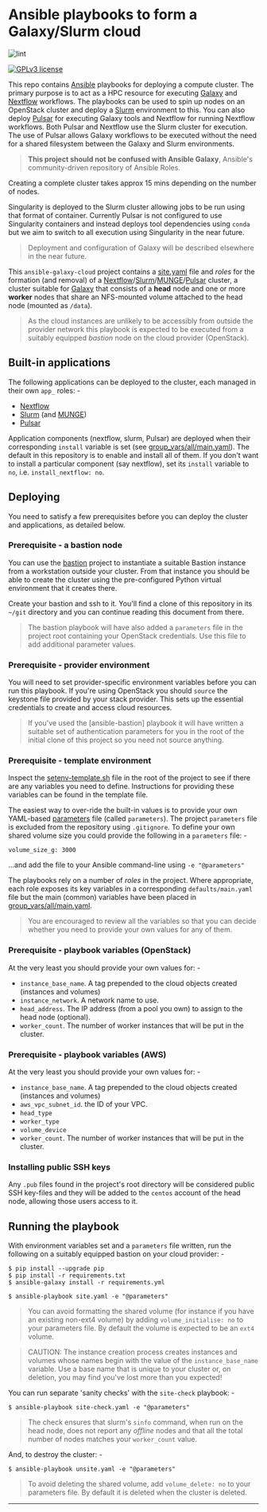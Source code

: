 # Ansible playbooks to form a Galaxy/Slurm cloud

![lint](https://github.com/InformaticsMatters/ansible-galaxy-cloud/workflows/lint/badge.svg)

[![GPLv3 license](https://img.shields.io/badge/License-GPLv3-blue.svg)](http://perso.crans.org/besson/LICENSE.html)

This repo contains [Ansible] playbooks for deploying a compute cluster. The 
primary purpose is to act as a HPC resource for executing [Galaxy] and
[Nextflow] workflows. The playbooks can be used to spin up nodes on an
OpenStack cluster and deploy a [Slurm] environment to this. You can also
deploy [Pulsar] for executing Galaxy tools and Nextflow for running Nextflow
workflows. Both Pulsar and Nextflow use the Slurm cluster for execution.
The use of Pulsar allows Galaxy workflows to be executed without the need
for a shared filesystem between the Galaxy and Slurm environments.

>   **This project should not be confused with Ansible Galaxy**, Ansible's
    community-driven repository of Ansible Roles.
     
Creating a complete cluster takes approx 15 mins depending on the number of
nodes.

Singularity is deployed to the Slurm cluster allowing jobs to be run using
that format of container. Currently Pulsar is not configured to use Singularity
containers and instead deploys tool dependencies using `conda` but we aim to
switch to all execution using Singularity in the near future.

>   Deployment and configuration of Galaxy will be described elsewhere
    in the near future.

This `ansible-galaxy-cloud` project contains a [site.yaml](site.yaml) file and
_roles_ for the formation (and removal) of a [Nextflow]/[Slurm]/[MUNGE]/[Pulsar]
cluster, a cluster suitable for [Galaxy] that consists of a **head** node and
one or more **worker** nodes that share an NFS-mounted volume attached to
the head node (mounted as `/data`). 

>   As the cloud instances are unlikely to be accessibly from outside the
    provider network this playbook is expected to be executed from a 
    suitably equipped _bastion_ node on the cloud provider (OpenStack).

## Built-in applications
The following applications can be deployed to the cluster, each managed in
their own `app_` roles: -

-   [Nextflow]
-   [Slurm] (and [MUNGE])
-   [Pulsar]

Application components (nextflow, slurm, Pulsar) are deployed when their
corresponding `install` variable is set (see [group_vars/all/main.yaml](group_vars/all/main.yaml)).
The default in this repository is to enable and install all of them.
If you don't want to install a particular component (say nextflow), set its
`install` variable to `no`, i.e. `install_nextflow: no`.

## Deploying
You need to satisfy a few prerequisites before you can deploy the cluster
and applications, as detailed below.

### Prerequisite - a bastion node
You can use the [bastion] project to instantiate a suitable
Bastion instance from a workstation outside your cluster. From that
instance you should be able to create the cluster using the pre-configured
Python virtual environment that it creates there.

Create your bastion and ssh to it. You'll find a clone of this
repository in its `~/git` directory and you can continue reading this
document from there.

>   The bastion playbook will have also added a `parameters` file in the
    project root containing your OpenStack credentials. Use this file to add
    additional parameter values. 

### Prerequisite - provider environment
You will need to set provider-specific environment variables before you
can run this playbook. If you're using OpenStack you should `source` the
keystone file provided by your stack provider. This sets up the essential
credentials to create and access cloud resources.

>   If you've used the [ansible-bastion] playbook it will have written a
    suitable set of authentication parameters for you in the root
    of the initial clone of this project so you need not source anything.

### Prerequisite - template environment
Inspect the [setenv-template.sh](setenv-template.sh) file in the root of the
project to see if there are any variables you need to define. Instructions for
providing these variables can be found in the template file.

The easiest way to over-ride the built-in values is to provide your
own YAML-based [parameters] file (called `parameters`). The project
`parameters` file is excluded from the repository using `.gitignore`.
To define your own shared volume size you could provide the following in
a `parameters` file: -

    volume_size_g: 3000

...and add the file to your Ansible command-line using `-e "@parameters"`

The playbooks rely on a number of _roles_ in the project. Where appropriate,
each role exposes its key variables in a corresponding `defaults/main.yaml`
file but the main (common) variables have been placed in
[group_vars/all/main.yaml](group_vars/all/main.yaml).

>   You are encouraged to review all the variables so that you can decide
    whether you need to provide your own values for any of them.  

### Prerequisite - playbook variables (OpenStack)
At the very least you should provide your own values for: -

-   `instance_base_name`. A tag prepended to the cloud objects created
    (instances and volumes)
-   `instance_network`. A network name to use.
-   `head_address`. The IP address (from a pool you own) to assign to the
    head node (optional).
-   `worker_count`. The number of worker instances that will be put in the
    cluster.

### Prerequisite - playbook variables (AWS)
At the very least you should provide your own values for: -

-   `instance_base_name`. A tag prepended to the cloud objects created
    (instances and volumes)
-   `aws_vpc_subnet_id`. the ID of your VPC.
-   `head_type`
-   `worker_type`
-   `volume_device`
-   `worker_count`. The number of worker instances that will be put in the
    cluster.

### Installing public SSH keys
Any `.pub` files found in the project's root directory will be considered
public SSH key-files and they will be added to the `centos` account of the
head node, allowing those users access to it.
  
## Running the playbook
With environment variables set and a `parameters` file written,
run the following on a suitably equipped bastion on your cloud provider: -

    $ pip install --upgrade pip
    $ pip install -r requirements.txt
    $ ansible-galaxy install -r requirements.yml
    
    $ ansible-playbook site.yaml -e "@parameters"

>   You can avoid formatting the shared volume (for instance if
    you have an existing non-ext4 volume) by adding `volume_initialise: no`
    to your parameters file. By default the volume is expected to
    be an `ext4` volume.
    
>   CAUTION: The instance creation process creates instances and volumes whose
    names begin with the value of the `instance_base_name` variable. Use a
    base name that is unique to your cluster or, on deletion, you may find
    you've lost more than you expected!

You can run separate 'sanity checks' with the `site-check` playbook: -

    $ ansible-playbook site-check.yaml -e "@parameters"

>   The check ensures that slurm's `sinfo` command, when run on the head node,
    does not report any _offline_ nodes and that all the total number of
    nodes matches your `worker_count` value.

And, to destroy the cluster: -

    $ ansible-playbook unsite.yaml -e "@parameters"

>   To avoid deleting the shared volume, add `volume_delete: no` to your
    parameters file. By default it is deleted when the cluster is deleted.
    
---

[ansible]: https://www.ansible.com/
[bastion]: https://github.com/InformaticsMatters/ansible-bastion
[galaxy]: https://docs.galaxyproject.org/en/latest/index.html
[munge]: https://dun.github.io/munge/
[nextflow]: https://www.nextflow.io
[parameters]: https://docs.ansible.com/ansible/latest/user_guide/playbooks_variables.html#passing-variables-on-the-command-line
[pulsar]: https://pulsar.readthedocs.io/en/latest/index.html
[slurm]: https://slurm.schedmd.com/documentation.html
